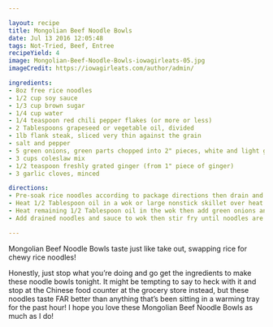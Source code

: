 ```yaml
---

layout: recipe
title: Mongolian Beef Noodle Bowls
date: Jul 13 2016 12:05:48
tags: Not-Tried, Beef, Entree
recipeYield: 4
image: Mongolian-Beef-Noodle-Bowls-iowagirleats-05.jpg
imageCredit: https://iowagirleats.com/author/admin/

ingredients:
- 8oz free rice noodles
- 1/2 cup soy sauce
- 1/3 cup brown sugar
- 1/4 cup water
- 1/4 teaspoon red chili pepper flakes (or more or less)
- 2 Tablespoons grapeseed or vegetable oil, divided
- 1lb flank steak, sliced very thin against the grain
- salt and pepper
- 5 green onions, green parts chopped into 2" pieces, white and light green parts into 1/2" pieces
- 3 cups coleslaw mix
- 1/2 teaspoon freshly grated ginger (from 1" piece of ginger)
- 3 garlic cloves, minced

directions:
- Pre-soak rice noodles according to package directions then drain and set aside. Meanwhile, in a small bowl whisk together tamari or soy sauce, brown sugar, water, and red chili pepper flakes then set aside.
- Heat 1/2 Tablespoon oil in a wok or large nonstick skillet over heat that's just a touch below high. Make sure oil is very hot before adding 1/3 of the beef in an even layer in the bottom of the wok. (If oil is not hot enough or you overcrowd the wok, the beef will steam vs sear.) Season lightly with salt and pepper then allow beef to form a crust on the bottom before flipping and stir frying until just barely cooked through. Remove beef to a plate then repeat with remaining beef, using 1/2 Tablespoon oil to stir fry each batch, and then set the plate aside.
- Heat remaining 1/2 Tablespoon oil in the wok then add green onions and coleslaw mix, season lightly with salt, and then stir fry until coleslaw begins to wilt, 1-2 minutes. Add ginger and garlic then stir fry for another 30 seconds.
- Add drained noodles and sauce to wok then stir fry until noodles are tender, 3-4 minutes. Remove wok from heat then add beef and toss until warmed through, and then serve.

---
```


Mongolian Beef Noodle Bowls taste just like take out, swapping rice for chewy rice noodles!

Honestly, just stop what you’re doing and go get the ingredients to make these noodle bowls tonight. It might be tempting to say to heck with it and stop at the Chinese food counter at the grocery store instead, but these noodles taste FAR better than anything that’s been sitting in a warming tray for the past hour! I hope you love these Mongolian Beef Noodle Bowls as much as I do!
